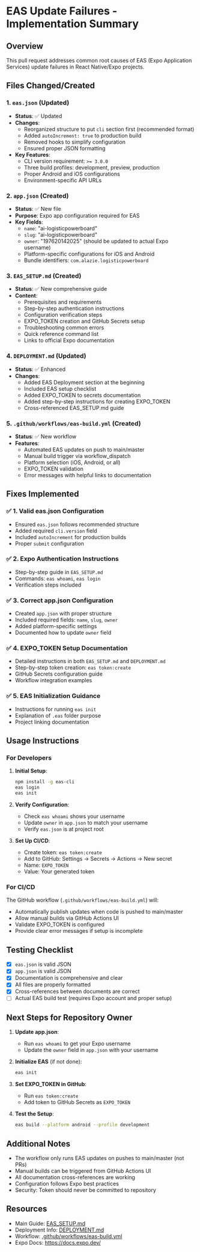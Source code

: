 # EAS Update Failures - Implementation Summary

## Overview
This pull request addresses common root causes of EAS (Expo Application Services) update failures in React Native/Expo projects.

## Files Changed/Created

### 1. `eas.json` (Updated)
- **Status**: ✅ Updated
- **Changes**: 
  - Reorganized structure to put `cli` section first (recommended format)
  - Added `autoIncrement: true` to production build
  - Removed hooks to simplify configuration
  - Ensured proper JSON formatting
- **Key Features**:
  - CLI version requirement: `>= 3.0.0`
  - Three build profiles: development, preview, production
  - Proper Android and iOS configurations
  - Environment-specific API URLs

### 2. `app.json` (Created)
- **Status**: ✅ New file
- **Purpose**: Expo app configuration required for EAS
- **Key Fields**:
  - `name`: "ai-logisticpowerboard"
  - `slug`: "ai-logisticpowerboard" 
  - `owner`: "197620142025" (should be updated to actual Expo username)
  - Platform-specific configurations for iOS and Android
  - Bundle identifiers: `com.alazie.logisticpowerboard`

### 3. `EAS_SETUP.md` (Created)
- **Status**: ✅ New comprehensive guide
- **Content**:
  - Prerequisites and requirements
  - Step-by-step authentication instructions
  - Configuration verification steps
  - EXPO_TOKEN creation and GitHub Secrets setup
  - Troubleshooting common errors
  - Quick reference command list
  - Links to official Expo documentation

### 4. `DEPLOYMENT.md` (Updated)
- **Status**: ✅ Enhanced
- **Changes**:
  - Added EAS Deployment section at the beginning
  - Included EAS setup checklist
  - Added EXPO_TOKEN to secrets documentation
  - Added step-by-step instructions for creating EXPO_TOKEN
  - Cross-referenced EAS_SETUP.md guide

### 5. `.github/workflows/eas-build.yml` (Created)
- **Status**: ✅ New workflow
- **Features**:
  - Automated EAS updates on push to main/master
  - Manual build trigger via workflow_dispatch
  - Platform selection (iOS, Android, or all)
  - EXPO_TOKEN validation
  - Error messages with helpful links to documentation

## Fixes Implemented

### ✅ 1. Valid eas.json Configuration
- Ensured `eas.json` follows recommended structure
- Added required `cli.version` field
- Included `autoIncrement` for production builds
- Proper `submit` configuration

### ✅ 2. Expo Authentication Instructions
- Step-by-step guide in `EAS_SETUP.md`
- Commands: `eas whoami`, `eas login`
- Verification steps included

### ✅ 3. Correct app.json Configuration
- Created `app.json` with proper structure
- Included required fields: `name`, `slug`, `owner`
- Added platform-specific settings
- Documented how to update `owner` field

### ✅ 4. EXPO_TOKEN Setup Documentation
- Detailed instructions in both `EAS_SETUP.md` and `DEPLOYMENT.md`
- Step-by-step token creation: `eas token:create`
- GitHub Secrets configuration guide
- Workflow integration examples

### ✅ 5. EAS Initialization Guidance
- Instructions for running `eas init`
- Explanation of `.eas` folder purpose
- Project linking documentation

## Usage Instructions

### For Developers

1. **Initial Setup**:
   ```bash
   npm install -g eas-cli
   eas login
   eas init
   ```

2. **Verify Configuration**:
   - Check `eas whoami` shows your username
   - Update `owner` in `app.json` to match your username
   - Verify `eas.json` is at project root

3. **Set Up CI/CD**:
   - Create token: `eas token:create`
   - Add to GitHub: Settings → Secrets → Actions → New secret
   - Name: `EXPO_TOKEN`
   - Value: Your generated token

### For CI/CD

The GitHub workflow (`.github/workflows/eas-build.yml`) will:
- Automatically publish updates when code is pushed to main/master
- Allow manual builds via GitHub Actions UI
- Validate EXPO_TOKEN is configured
- Provide clear error messages if setup is incomplete

## Testing Checklist

- [x] `eas.json` is valid JSON
- [x] `app.json` is valid JSON
- [x] Documentation is comprehensive and clear
- [x] All files are properly formatted
- [x] Cross-references between documents are correct
- [ ] Actual EAS build test (requires Expo account and proper setup)

## Next Steps for Repository Owner

1. **Update app.json**:
   - Run `eas whoami` to get your Expo username
   - Update the `owner` field in `app.json` with your username

2. **Initialize EAS** (if not done):
   ```bash
   eas init
   ```

3. **Set EXPO_TOKEN in GitHub**:
   - Run `eas token:create`
   - Add token to GitHub Secrets as `EXPO_TOKEN`

4. **Test the Setup**:
   ```bash
   eas build --platform android --profile development
   ```

## Additional Notes

- The workflow only runs EAS updates on pushes to main/master (not PRs)
- Manual builds can be triggered from GitHub Actions UI
- All documentation cross-references are working
- Configuration follows Expo best practices
- Security: Token should never be committed to repository

## Resources

- Main Guide: [EAS_SETUP.md](./EAS_SETUP.md)
- Deployment Info: [DEPLOYMENT.md](./DEPLOYMENT.md)
- Workflow: [.github/workflows/eas-build.yml](./.github/workflows/eas-build.yml)
- Expo Docs: https://docs.expo.dev/
